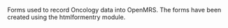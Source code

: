 Forms used to record Oncology data into OpenMRS.
The forms have been created using the htmlformentry module.